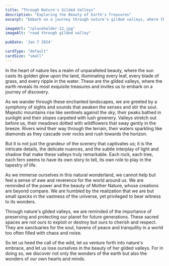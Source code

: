 ```yaml
---
title: "Through Nature's Gilded Valleys"
description: "Exploring the Beauty of Earth's Treasures"
excerpt: "Embark on a journey through nature's gilded valleys, where the sun paints the landscape in hues of gold. Discover the hidden gems of our planet and revel in their timeless beauty."

imageUrl: "/placeholder-12.jpg"
imageAlt: "road through gilded valley"

pubDate: 'Jan 7 2024'

cardType: "default"
cardSize: "small"
---
```



In the heart of nature lies a realm of unparalleled beauty, where the
sun casts its golden glow upon the land, illuminating every leaf,
every blade of grass, and every ripple in the water. These are the
gilded valleys, where the earth reveals its most exquisite treasures
and invites us to embark on a journey of discovery.

As we wander through these enchanted landscapes, we are greeted by a
symphony of sights and sounds that awaken the senses and stir the
soul. Majestic mountains rise like sentinels against the sky, their
peaks bathed in sunlight and their slopes carpeted with lush
greenery. Valleys stretch out before us, their meadows dotted with
wildflowers that sway gently in the breeze. Rivers wind their way
through the terrain, their waters sparkling like diamonds as they
cascade over rocks and rush towards the horizon.

But it is not just the grandeur of the scenery that captivates us; it
is the intricate details, the delicate nuances, and the subtle
interplay of light and shadow that make these valleys truly
remarkable. Each rock, each tree, each fern seems to have its own
story to tell, its own role to play in the tapestry of life.

As we immerse ourselves in this natural wonderland, we cannot help but
feel a sense of awe and reverence for the world around us. We are
reminded of the power and the beauty of Mother Nature, whose creations
are beyond compare. We are humbled by the realization that we are but
small specks in the vastness of the universe, yet privileged to bear
witness to its wonders.

Through nature's gilded valleys, we are reminded of the importance of
preserving and protecting our planet for future generations. These
sacred spaces are not ours to exploit or destroy but ours to cherish
and respect. They are sanctuaries for the soul, havens of peace and
tranquility in a world too often filled with chaos and noise.

So let us heed the call of the wild, let us venture forth into
nature's embrace, and let us lose ourselves in the beauty of her
gilded valleys. For in doing so, we discover not only the wonders of
the earth but also the wonders of our own hearts and minds.

